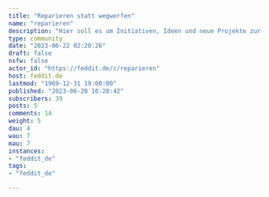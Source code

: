 ```yaml
---
title: "Reparieren statt wegwerfen" 
name: "reparieren"
description: "Hier soll es um Initiativen, Ideen und neue Projekte zur Reparatur gehen. Was können wir dem Zwang des Wegwerfens entgegnen? Wie können wir unseren Alltag durch Reparatur und DIY nachhaltiger gestalten. "
type: community
date: "2023-06-22 02:20:26"
draft: false
nsfw: false
actor_id: "https://feddit.de/c/reparieren"
host: feddit.de
lastmod: "1969-12-31 19:00:00"
published: "2023-06-20 10:20:42"
subscribers: 39
posts: 5
comments: 14
weight: 5
dau: 4
wau: 7
mau: 7
instances:
- "feddit_de"
tags: 
- "feddit_de"

---
```

